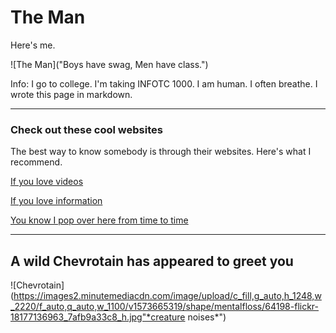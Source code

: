 
# The Man

Here's me.

![The Man]("Boys have swag, Men have class.")

Info: I go to college. I'm taking INFOTC 1000. I am human. I often breathe. I wrote this page in markdown.

---

### Check out these cool websites

The best way to know somebody is through their websites. Here's what I recommend.

[If you love videos](www.youtube.com)

[If you love information](www.wikipedia.com)

[You know I pop over here from time to time](www.google.com)

---

## A wild Chevrotain has appeared to greet you

![Chevrotain](https://images2.minutemediacdn.com/image/upload/c_fill,g_auto,h_1248,w_2220/f_auto,q_auto,w_1100/v1573665319/shape/mentalfloss/64198-flickr-18177136963_7afb9a33c8_h.jpg"*creature noises*")


